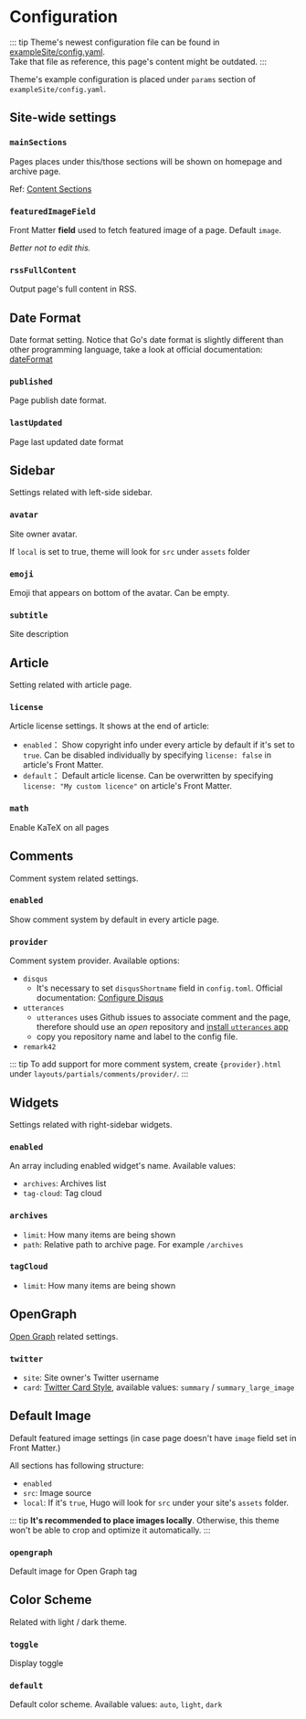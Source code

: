 # Configuration

::: tip
Theme's newest configuration file can be found in [exampleSite/config.yaml](https://github.com/CaiJimmy/hugo-theme-stack/blob/master/exampleSite/config.yaml).   
Take that file as reference, this page's content might be outdated.
:::

Theme's example configuration is placed under `params` section of `exampleSite/config.yaml`.

## Site-wide settings

### `mainSections`

Pages places under this/those sections will be shown on homepage and archive page.

Ref: [Content Sections](https://gohugo.io/content-management/sections/)

### `featuredImageField`

Front Matter **field** used to fetch featured image of a page. Default `image`.

_Better not to edit this._

### `rssFullContent`

Output page's full content in RSS.

## Date Format

Date format setting. Notice that Go's date format is slightly different than other programming language, take a look at official documentation: [dateFormat](https://gohugo.io/functions/dateformat/)

### `published`

Page publish date format.

### `lastUpdated`

Page last updated date format

## Sidebar

Settings related with left-side sidebar.

### `avatar`

Site owner avatar.

If `local` is set to true, theme will look for `src` under `assets` folder

### `emoji`

Emoji that appears on bottom of the avatar. Can be empty.

### `subtitle`

Site description

## Article

Setting related with article page.

### `license`

Article license settings. It shows at the end of article:

* `enabled`： Show copyright info under every article by default if it's set to `true`. Can be disabled individually by specifying `license: false` in article's Front Matter.
* `default`： Default article license. Can be overwritten by specifying `license: "My custom licence"` on article's Front Matter.

### `math`

Enable KaTeX on all pages

## Comments

Comment system related settings.

### `enabled`

Show comment system by default in every article page.

### `provider`

Comment system provider. Available options:

* `disqus`
  * It's necessary to set `disqusShortname` field in `config.toml`. Official documentation: [Configure Disqus](https://gohugo.io/content-management/comments/#configure-disqus)
* `utterances`
  * `utterances` uses Github issues to associate comment and the page, therefore should use an *open* repository and [install `utterances` app](https://github.com/apps/utterances)
  * copy you repository name and label to the config file.
* `remark42`

::: tip
To add support for more comment system, create `{provider}.html` under `layouts/partials/comments/provider/`.
:::

## **Widgets**

Settings related with right-sidebar widgets.

### `enabled`

An array including enabled widget's name. Available values:

* `archives`: Archives list
* `tag-cloud`: Tag cloud

### `archives`

* `limit`: How many items are being shown
* `path`: Relative path to archive page. For example `/archives`

### `tagCloud`

* `limit`: How many items are being shown

## OpenGraph

[Open Graph](https://ogp.me/) related settings.

### `twitter`

* `site`: Site owner's Twitter username
* `card`: [Twitter Card Style](https://developer.twitter.com/en/docs/twitter-for-websites/cards/overview/abouts-cards), available values: `summary` / `summary_large_image`

## Default Image

Default featured image settings \(in case page doesn't have `image` field set in Front Matter.\)

All sections has following structure:

* `enabled`
* `src`: Image source
* `local`: If it's `true`, Hugo will look for `src` under your site's `assets` folder.

::: tip
**It's recommended to place images locally**. Otherwise, this theme won't be able to crop and optimize it automatically.
:::

### `opengraph`

Default image for Open Graph tag

## Color Scheme

Related with light / dark theme.

### `toggle`

Display toggle

### `default`

Default color scheme. Available values: `auto`, `light`, `dark`


